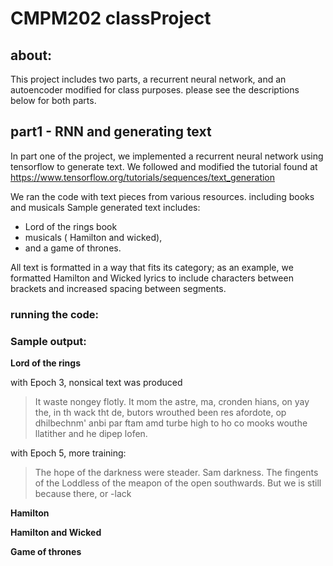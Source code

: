 # CMPM202 classProject 
## about: 
This project includes two parts,  a recurrent neural network, and an autoencoder modified for class purposes.
please see the descriptions below for both parts. 

## part1 - RNN and generating text 
In part one of the project, we implemented a recurrent neural network using tensorflow to generate text. We followed and modified the tutorial found at https://www.tensorflow.org/tutorials/sequences/text_generation

We ran the code with text pieces from various resources. including books and musicals
Sample generated text includes: 

* Lord of the rings book
* musicals ( Hamilton and wicked), 
* and a game of thrones. 

All text is formatted in a way that fits its category; as an example, we formatted Hamilton and Wicked lyrics to include characters between brackets and increased spacing between segments. 


### running the code: 


### Sample output: 
**Lord of the rings**

with Epoch 3, nonsical text was produced
> It waste nongey flotly. It mom the astre, ma, cronden hians, on yay the, in th wack tht de, butors wrouthed been res afordote, op dhilbechnm' anbi par ftam amd turbe high to ho co mooks wouthe llatither and he dipep lofen. 

with Epoch 5, more training: 

>The hope of the darkness were steader. 
Sam darkness. 
The fingents of the Loddless of the meapon of the open southwards. But we is still because there, or -lack

**Hamilton**



**Hamilton and Wicked**


**Game of thrones**

